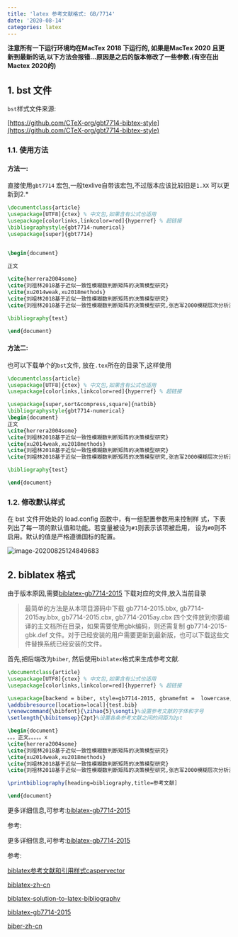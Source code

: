 ```yaml
---
title: 'latex 参考文献格式: GB/7714'
date: '2020-08-14'
categories: latex
---
```



**注意所有一下运行环境均在MacTex 2018 下运行的, 如果是MacTex 2020 且更新到最新的话,以下方法会报错...原因是之后的版本修改了一些参数.(有空在出Mactex 2020的)**

## 1. bst 文件

`bst`样式文件来源:

[https://github.com/CTeX-org/gbt7714-bibtex-style](https://github.com/CTeX-org/gbt7714-bibtex-style)

### 1.1. 使用方法

#### 方法一:

直接使用`gbt7714` 宏包,一般texlive自带该宏包,不过版本应该比较旧是`1.XX` 可以更新到2.*

```latex
\documentclass{article}
\usepackage[UTF8]{ctex} % 中文包,如果含有公式也适用
\usepackage[colorlinks,linkcolor=red]{hyperref} % 超链接
\bibliographystyle{gbt7714-numerical}
\usepackage[super]{gbt7714}


\begin{document}
	
正文

\cite{herrera2004some}
\cite{刘祖林2018基于近似一致性模糊数判断矩阵的决策模型研究}
\cite{xu2014weak,xu2018methods}
\cite{刘祖林2018基于近似一致性模糊数判断矩阵的决策模型研究}
\cite{刘祖林2018基于近似一致性模糊数判断矩阵的决策模型研究,张吉军2000模糊层次分析法,邓雪2012层次分析法权重计算方法分析及其应用研究}

\bibliography{test}

\end{document}
```



####  方法二:

也可以下载单个的`bst`文件, 放在`.tex`所在的目录下,这样使用

```latex
\documentclass{article}
\usepackage[UTF8]{ctex} % 中文包,如果含有公式也适用
\usepackage[colorlinks,linkcolor=red]{hyperref} % 超链接

\usepackage[super,sort&compress,square]{natbib}
\bibliographystyle{gbt7714-numerical}
\begin{document}
正文
\cite{herrera2004some}
\cite{刘祖林2018基于近似一致性模糊数判断矩阵的决策模型研究}
\cite{xu2014weak,xu2018methods}
\cite{刘祖林2018基于近似一致性模糊数判断矩阵的决策模型研究}
\cite{刘祖林2018基于近似一致性模糊数判断矩阵的决策模型研究,张吉军2000模糊层次分析法,邓雪2012层次分析法权重计算方法分析及其应用研究}

\bibliography{test}

\end{document}
```

### 1.2.  修改默认样式

在 bst 文件开始处的 load.config 函数中，有一组配置参数用来控制样 式，下表列出了每一项的默认值和功能。若变量被设为` #1 `则表示该项被启用， 设为` #0 `则不启用。默认的值是严格遵循国标的配置。

![image-20200825124849683](https://cdn.jsdelivr.net/gh/zscmmm/imgs2208save@master/img/2020091514image-20200825124849683.png)



## 2. biblatex 格式

由于版本原因,需要[biblatex-gb7714-2015](https://github.com/hushidong/biblatex-gb7714-2015) 下载对应的文件,放入当前目录

> 最简单的方法是从本项目源码中下载 gb7714-2015.bbx, gb7714-2015ay.bbx, gb7714-2015.cbx, gb7714-2015ay.cbx 四个文件放到你要编译的主文档所在目录，如果需要使用gbk编码，则还需复制 gb7714-2015-gbk.def 文件。对于已经安装的用户需要更新到最新版，也可以下载这些文件替换系统已经安装的文件。

首先,把后端改为`biber`, 然后使用`biblatex`格式来生成参考文献.

```latex
\documentclass{article}
\usepackage[UTF8]{ctex} % 中文包,如果含有公式也适用
\usepackage[colorlinks,linkcolor=red]{hyperref} % 超链接

\usepackage[backend = biber, style=gb7714-2015, gbnamefmt =  lowercase, gbbiblabel=bracket]{biblatex}
\addbibresource[location=local]{test.bib}
\renewcommand{\bibfont}{\zihao{5}\songti}%设置参考文献的字体和字号
\setlength{\bibitemsep}{2pt}%设置各条参考文献之间的间距为2pt

\begin{document}
。。。正文。。。。。x
\cite{herrera2004some}
\cite{刘祖林2018基于近似一致性模糊数判断矩阵的决策模型研究}
\cite{xu2014weak,xu2018methods}
\cite{刘祖林2018基于近似一致性模糊数判断矩阵的决策模型研究}
\cite{刘祖林2018基于近似一致性模糊数判断矩阵的决策模型研究,张吉军2000模糊层次分析法,邓雪2012层次分析法权重计算方法分析及其应用研究}

\printbibliography[heading=bibliography,title=参考文献]

\end{document}


```

更多详细信息,可参考:[biblatex-gb7714-2015](https://github.com/hushidong/biblatex-gb7714-2015)

参考:

更多详细信息,可参考:[biblatex-gb7714-2015](https://github.com/hushidong/biblatex-gb7714-2015)

参考:

[biblatex参考文献和引用样式caspervector](https://cdn.jsdelivr.net/gh/zscmmm/imgs2208save@master/img/2020072916biblatex参考文献和引用样式caspervector.pdf)

[biblatex-zh-cn](https://cdn.jsdelivr.net/gh/zscmmm/imgs2208save@master/img/2020072916biblatex-zh-cn.pdf)

[biblatex-solution-to-latex-bibliography](https://cdn.jsdelivr.net/gh/zscmmm/imgs2208save@master/img/2020072916biblatex-solution-to-latex-bibliography.pdf)

[biblatex-gb7714-2015](https://cdn.jsdelivr.net/gh/zscmmm/imgs2208save@master/img/2020072916biblatex-gb7714-2015.pdf)

[biber-zh-cn](https://cdn.jsdelivr.net/gh/zscmmm/imgs2208save@master/img/2020072916biber-zh-cn.pdf)

